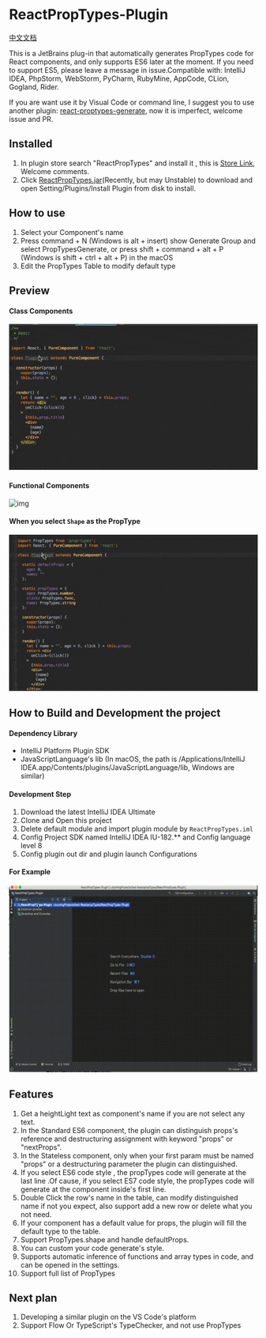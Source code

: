 # ReactPropTypes-Plugin
 <a href=https://github.com/dpzxsm/ReactPropTypes-Plugin/blob/master/README_ZH.md>中文文档</a>
 
 This is a JetBrains plug-in that automatically generates PropTypes code for React components, and only supports ES6 later at the moment. If you need to support ES5, please leave a message in issue.Compatible with: IntelliJ IDEA, PhpStorm, WebStorm, PyCharm, RubyMine, AppCode, CLion, Gogland, Rider.
 
 If you are want use it by Visual Code or command line, I suggest you to use another plugin: [react-proptypes-generate](https://github.com/dpzxsm/react-proptypes-generate), now it is imperfect, welcome issue and PR.

## Installed
1. In plugin store search "ReactPropTypes" and install it , this is <a href= https://plugins.jetbrains.com/plugin/10155-reactproptypes>Store Link</a>, Welcome comments.
2. Click <a href=https://raw.githubusercontent.com/dpzxsm/ReactPropTypes-Plugin-Intellij/master/ReactPropTypes.jar>ReactPropTypes.jar</a>(Recently, but may Unstable) to download and open Setting/Plugins/Install Plugin from disk to install.
   
## How to use
1. Select your Component's name
2. Press command + N (Windows is alt + insert) show Generate Group and select PropTypesGenerate, or press shift + command + alt + P (Windows is shift + ctrl + alt + P) in the macOS
3. Edit the PropTypes Table to modify default type

## Preview
#### Class Components
![img](./ScreenShots/ScreenShot1.gif)
#### Functional Components
![img](./ScreenShots/ScreenShot2.gif)
#### When you select `Shape` as the PropType
![img](./ScreenShots/ScreenShot3.gif)

## How to Build and Development the project

#### Dependency Library
* IntelliJ Platform Plugin SDK
* JavaScriptLanguage's lib (In macOS, the path is /Applications/IntelliJ IDEA.app/Contents/plugins/JavaScriptLanguage/lib, Windows are similar)

#### Development Step
1. Download the latest IntelliJ IDEA Ultimate
2. Clone and Open this project
3. Delete default module and import plugin module by `ReactPropTypes.iml`
4. Config Project SDK named IntelliJ IDEA IU-182.** and Config language level 8
5. Config plugin out dir and plugin launch Configurations

#### For Example
![img](./ScreenShots/ScreenShot4.gif)

## Features
1. Get a heightLight text as component's name if you are not select any text.
1. In the Standard ES6 component, the plugin can distinguish  props's reference and destructuring assignment with keyword "props" or "nextProps".
2. In the Stateless component, only when your first param must be named "props" or a destructuring parameter the plugin can distinguished.
3. If you select ES6 code style , the propTypes code will generate at the last line .Of cause, if you select ES7 code style, the propTypes code will generate at the component inside's first line.
4. Double Click the row's name in the table, can modify distinguished name if not you expect, also support add a new row or delete what you not need.
5. If your component has a default value for props, the plugin will fill the default type to the table.
6. Support PropTypes.shape and handle defaultProps.
7. You can custom your code generate's style.
8. Supports automatic inference of functions and array types in code, and can be opened in the settings.
9. Support full list of PropTypes


## Next plan
1. Developing a similar plugin on the VS Code's platform
2. Support Flow Or TypeScript's TypeChecker, and not use PropTypes